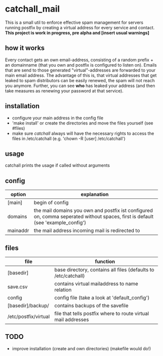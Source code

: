 # catchall_mail
This is a small util to enforce effective spam management for servers running postfix by creating a virtual address for every service and contact.
**This project is work in progress, pre alpha and [insert usual warnings]**

## how it works
Every contact gets an own email-address, consisting of a random prefix + an domainname (that you own and postfix is configured to listen on).
Emails that are send to those generated "virtual"-addresses are forwarded to your main email address.
The advantage of this is, that virtual addresses that get leaked to spam distributors can be easily renewed, the spam will not reach you anymore. Further, you can see **who** has leaked your address (and then take measures as renewing your password at that service).

## installation
* configure your main address in the config file
* 'make install' or create the directories and move the files yourself (see #files)
* make sure *catchall* always will have the necessary rights to access the files in /etc/catchall (e.g. 'chown -R [user] /etc/catchall')

## usage
catchall prints the usage if called without arguments

## config
| option | explanation |
|---|---|
| [main] | begin of config |
| domains | the mail domains you own and postfix ist configured on, comma seperated without spaces, first is default (see 'example_config') |
| mainaddr | the mail address incoming mail is redirected to |

## files
| file | function |
|------------------|---------------------|
| [basedir] | base directory, contains all files (defaults to /etc/catchall) |
| save.csv | contains virtual mailaddress to name relation |
| config | config file (take a look at 'default_config') |
| [basedir]/backup/ | contains backups of the savefile |
| /etc/postfix/virtual | file that tells postfix where to route virtual mail addresses |


## TODO
* improve installation (create and own directories) (makefile would do!)
